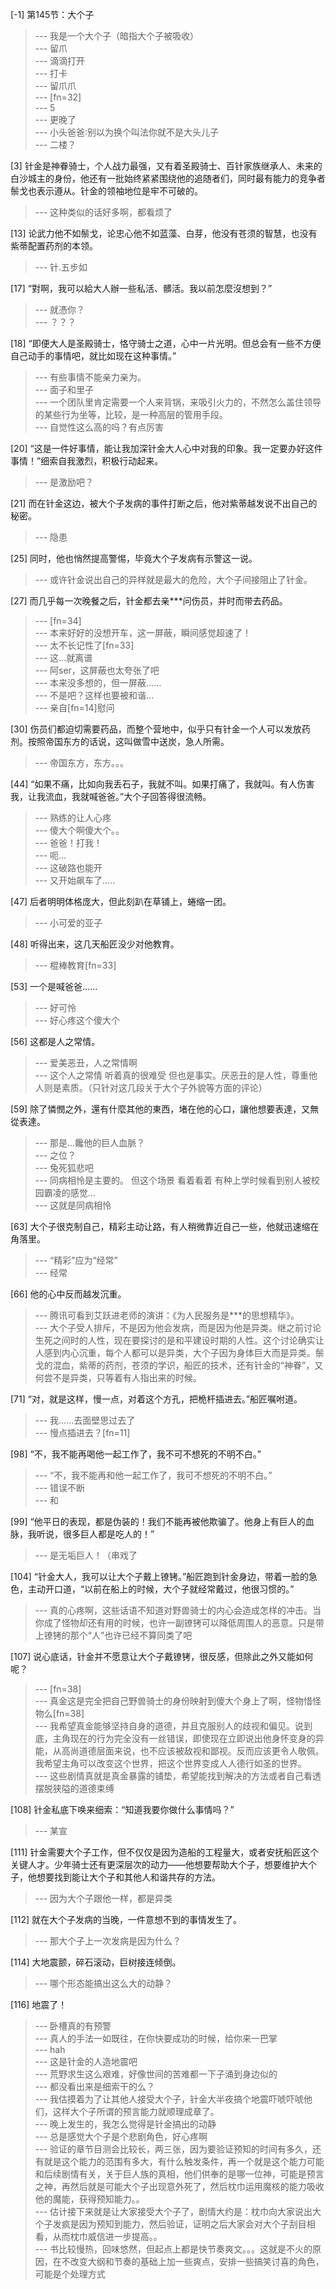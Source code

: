 
[-1] 第145节：大个子
>--- 我是一个大个子（暗指大个子被吸收）<br>
>--- 留爪<br>
>--- 滴滴打开<br>
>--- 打卡<br>
>--- 留爪爪<br>
>--- [fn=32]<br>
>--- 5<br>
>--- 更晚了<br>
>--- 小头爸爸∶别以为换个叫法你就不是大头儿子<br>
>--- 二楼？<br>

[3] 针金是神眷骑士，个人战力最强，又有着圣殿骑士、百针家族继承人、未来的白沙城主的身份，他还有一批始终紧紧围绕他的追随者们，同时最有能力的竞争者鬃戈也表示遵从。针金的领袖地位是牢不可破的。
>--- 这种类似的话好多啊，都看烦了<br>

[13] 论武力他不如鬃戈，论忠心他不如蓝藻、白芽，他没有苍须的智慧，也没有紫蒂配置药剂的本领。
>--- 针.五步如<br>

[17] “對啊，我可以給大人辦一些私活、髒活。我以前怎麼沒想到？”
>--- 就憑你？<br>
>--- ？？？<br>

[18] “即便大人是圣殿骑士，恪守骑士之道，心中一片光明。但总会有一些不方便自己动手的事情吧，就比如现在这种事情。”
>--- 有些事情不能亲力亲为。<br>
>--- 面子和里子<br>
>--- 一个团队里肯定需要一个人来背锅，来吸引火力的，不然怎么盖住领导的某些行为坐等，比较，是一种高层的管用手段。<br>
>--- 自觉性这么高的吗？有点厉害<br>

[20] “这是一件好事情，能让我加深针金大人心中对我的印象。我一定要办好这件事情！”细索自我激烈，积极行动起来。
>--- 是激励吧？<br>

[21] 而在针金这边，被大个子发病的事件打断之后，他对紫蒂越发说不出自己的秘密。
>--- 隐患<br>

[25] 同时，他也悄然提高警惕，毕竟大个子发病有示警这一说。
>--- 或许针金说出自己的异样就是最大的危险，大个子间接阻止了针金。<br>

[27] 而几乎每一次晚餐之后，针金都去亲***问伤员，并时而带去药品。
>--- [fn=34]<br>
>--- 本来好好的没想开车，这一屏蔽，瞬间感觉超速了！<br>
>--- 太不长记性了[fn=33]<br>
>--- 这…就离谱<br>
>--- 阿ser，这屏蔽也太夸张了吧<br>
>--- 本来没多想的，但一屏蔽……<br>
>--- 不是吧？这样也要被和谐…<br>
>--- 亲自[fn=14]慰问<br>

[30] 伤员们都迫切需要药品，而整个营地中，似乎只有针金一个人可以发放药剂。按照帝国东方的话说，这叫做雪中送炭，急人所需。
>--- 帝国东方，东方。。。<br>

[44] “如果不痛，比如向我丢石子，我就不叫。如果打痛了，我就叫。有人伤害我，让我流血，我就喊爸爸。”大个子回答得很流畅。
>--- 熟练的让人心疼<br>
>--- 傻大个啊傻大个。。<br>
>--- 爸爸！打我！<br>
>--- 呃…<br>
>--- 这破路也能开<br>
>--- 又开始飙车了.....<br>

[47] 后者明明体格庞大，但此刻趴在草铺上，蜷缩一团。
>--- 小可爱的亚子<br>

[48] 听得出来，这几天船匠没少对他教育。
>--- 棍棒教育[fn=33]<br>

[53] 一个是喊爸爸……
>--- 好可怜<br>
>--- 好心疼这个傻大个<br>

[56] 这都是人之常情。
>--- 爱美恶丑，人之常情啊<br>
>--- 这个人之常情 听着真的很难受 但也是事实。厌恶丑的是人性，尊重他人则是素质。（只针对这几段关于大个子外貌等方面的评论）<br>

[59] 除了憐憫之外，還有什麼其他的東西，堵在他的心口，讓他想要表達，又無從表達。
>--- 那是...饞他的巨人血脈？<br>
>--- 之位？<br>
>--- 兔死狐悲吧<br>
>--- 同病相怜是主要的。 但这个场景 看着看着 有种上学时候看到别人被校园霸凌的感觉…<br>
>--- 这就是同病相怜<br>

[63] 大个子很克制自己，精彩主动让路，有人稍微靠近自己一些，他就迅速缩在角落里。
>--- “精彩”应为“经常”<br>
>--- 经常<br>

[66] 他的心中反而越发沉重。
>--- 腾讯可看到艾跃进老师的演讲：《为人民服务是***的思想精华》。<br>
>--- 大个子受人排斥，不是因为他会发病，而是因为他是异类。继之前讨论生死之间时的人性，现在要探讨的是和平建设时期的人性。这个讨论确实让人感到内心沉重，每个人都可以是异类，大个子因为身体巨大而是异类。鬃戈的混血，紫蒂的药剂，苍须的学识，船匠的技术，还有针金的“神眷”，又何尝不是异类，只等着有人指出来的时候。<br>

[71] “对，就是这样，慢一点，对着这个方孔，把桅杆插进去。”船匠嘱咐道。
>--- 我……去面壁思过去了<br>
>--- 慢点插进去？[fn=11]<br>

[98] “不，我不能再喝他一起工作了，我不可不想死的不明不白。”
>--- “不，我不能再和他一起工作了，我可不想死的不明不白。”<br>
>--- 错误不断<br>
>--- 和<br>

[99] “他平日的表现，都是伪装的！我们不能再被他欺骗了。他身上有巨人的血脉，我听说，很多巨人都是吃人的！”
>--- 是无垢巨人！（串戏了<br>

[104] “针金大人，我可以让大个子戴上镣铐。”船匠跑到针金身边，带着一脸的急色，主动开口道，“以前在船上的时候，大个子就经常戴过，他很习惯的。”
>--- 真的心疼啊，这些话语不知道对野兽骑士的内心会造成怎样的冲击。当你成了怪物却还有用的时候，也许一副镣铐可以降低周围人的恶意。只是带上镣铐的那个“人”也许已经不算同类了吧<br>

[107] 说心底话，针金并不愿意让大个子戴镣铐，很反感，但除此之外又能如何呢？
>--- [fn=38]<br>
>--- 真金这是完全把自己野兽骑士的身份映射到傻大个身上了啊，怪物惜怪物么[fn=38]<br>
>--- 我希望真金能够坚持自身的道德，并且克服别人的歧视和偏见。说到底，主角现在的行为完全没有一丝错误，即使现在立即说出他身怀变身的异能，从高尚道德层面来说，也不应该被敌视和鄙视。反而应该更令人敬佩。我希望主角可以改变这个世界，把这个世界变成人人德行如圣的世界。<br>
>--- 这些剧情真就是真金暴露的铺垫，希望能找到解决的方法或者自己看透摆脱狭隘的道德束缚<br>

[108] 针金私底下唤来细索：“知道我要你做什么事情吗？”
>--- 某宣<br>

[111] 针金需要大个子工作，但不仅仅是因为造船的工程量大，或者安抚船匠这个关键人才。少年骑士还有更深层次的动力——他想要帮助大个子，想要维护大个子，他想要找到能让大个子和其他人和谐共存的方法。
>--- 因为大个子跟他一样，都是异类<br>

[112] 就在大个子发病的当晚，一件意想不到的事情发生了。
>--- 那大个子上一次发病是因为什么？<br>

[114] 大地震颤，碎石滚动，巨树接连倾倒。
>--- 哪个形态能搞出这么大的动静？<br>

[116] 地震了！
>--- 卧槽真的有预警<br>
>--- 真人的手法一如既往，在你快要成功的时候，给你来一巴掌<br>
>--- hah<br>
>--- 这是针金的人造地震吧<br>
>--- 荒野求生这么艰难，好像世间的苦难都一下子涌到身边似的<br>
>--- 都没看出来是细索干的么？<br>
>--- 我估摸着为了让其他人接受大个子，针金大半夜搞个地震吓唬吓唬他们，这样大个子所谓的预言能力就顺理成章了。<br>
>--- 晚上发生的，我怎么觉得是针金搞出的动静<br>
>--- 总是感觉大个子是个悲剧角色，好心疼啊<br>
>--- 验证的章节目测会比较长，两三张，因为要验证预知的时间有多久，还有就是这个能力的范围有多大，有什么触发条件，再一个就是这个能力可能和后续剧情有关，关于巨人族的真相，他们供奉的是哪一位神，可能是预言之神，再然后就是可能大个子出现意外死了，然后枕巾运用魔核的能力吸收他的魔能，获得预知能力。。<br>
>--- 估计接下来就是让大家接受大个子了，剧情大约是：枕巾向大家说出大个子发疯是因为预知到能力，然后验证，证明之后大家会对大个子刮目相看，从而枕巾威信进一步提高。。<br>
>--- 书比较慢热，回味悠然，但起点上都是快节奏爽文。。。这就是不火的原因，在不改变大纲和节奏的基础上加一些爽点，安排一些搞笑讨喜的角色，可能是个处理方式<br>
